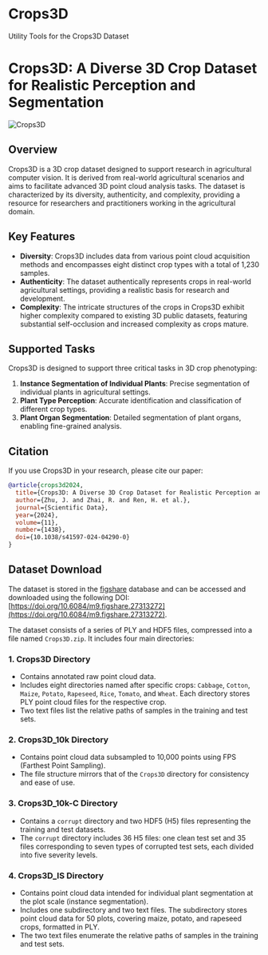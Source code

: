 # Crops3D
Utility Tools for the Crops3D Dataset


# Crops3D: A Diverse 3D Crop Dataset for Realistic Perception and Segmentation
![Crops3D](https://github.com/user-attachments/assets/8f7e5a85-c952-4964-b15e-85c3c163de47)

## Overview

Crops3D is a 3D crop dataset designed to support research in agricultural computer vision. It is derived from real-world agricultural scenarios and aims to facilitate advanced 3D point cloud analysis tasks. The dataset is characterized by its diversity, authenticity, and complexity, providing a resource for researchers and practitioners working in the agricultural domain.

## Key Features

- **Diversity**: Crops3D includes data from various point cloud acquisition methods and encompasses eight distinct crop types with a total of 1,230 samples.
- **Authenticity**: The dataset authentically represents crops in real-world agricultural settings, providing a realistic basis for research and development.
- **Complexity**: The intricate structures of the crops in Crops3D exhibit higher complexity compared to existing 3D public datasets, featuring substantial self-occlusion and increased complexity as crops mature.

## Supported Tasks

Crops3D is designed to support three critical tasks in 3D crop phenotyping:

1. **Instance Segmentation of Individual Plants**: Precise segmentation of individual plants in agricultural settings.
2. **Plant Type Perception**: Accurate identification and classification of different crop types.
3. **Plant Organ Segmentation**: Detailed segmentation of plant organs, enabling fine-grained analysis.

## Citation

If you use Crops3D in your research, please cite our paper:

```bibtex
@article{crops3d2024,
  title={Crops3D: A Diverse 3D Crop Dataset for Realistic Perception and Segmentation toward Agricultural Applications},
  author={Zhu, J. and Zhai, R. and Ren, H. et al.},
  journal={Scientific Data},
  year={2024},
  volume={11},
  number={1438},
  doi={10.1038/s41597-024-04290-0}
}
```

## Dataset Download

The dataset is stored in the [figshare](https://figshare.com/) database and can be accessed and downloaded using the following DOI: [https://doi.org/10.6084/m9.figshare.27313272](https://doi.org/10.6084/m9.figshare.27313272).

The dataset consists of a series of PLY and HDF5 files, compressed into a file named `Crops3D.zip`. It includes four main directories:

### 1. **Crops3D Directory**
   - Contains annotated raw point cloud data.
   - Includes eight directories named after specific crops: `Cabbage`, `Cotton`, `Maize`, `Potato`, `Rapeseed`, `Rice`, `Tomato`, and `Wheat`. Each directory stores PLY point cloud files for the respective crop.
   - Two text files list the relative paths of samples in the training and test sets.

### 2. **Crops3D_10k Directory**
   - Contains point cloud data subsampled to 10,000 points using FPS (Farthest Point Sampling).
   - The file structure mirrors that of the `Crops3D` directory for consistency and ease of use.

### 3. **Crops3D_10k-C Directory**
   - Contains a `corrupt` directory and two HDF5 (H5) files representing the training and test datasets.
   - The `corrupt` directory includes 36 H5 files: one clean test set and 35 files corresponding to seven types of corrupted test sets, each divided into five severity levels.

### 4. **Crops3D_IS Directory**
   - Contains point cloud data intended for individual plant segmentation at the plot scale (instance segmentation).
   - Includes one subdirectory and two text files. The subdirectory stores point cloud data for 50 plots, covering maize, potato, and rapeseed crops, formatted in PLY.
   - The two text files enumerate the relative paths of samples in the training and test sets.


